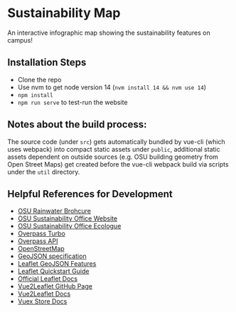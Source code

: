 # Sustainability Map
An interactive infographic map showing the sustainability features on campus! 


## Installation Steps
- Clone the repo
- Use nvm to get node version 14 (```nvm install 14 && nvm use 14```)
- ```npm install```
- ```npm run serve``` to test-run the website


## Notes about the build process:

The source code (under `src`) gets automatically bundled by vue-cli (which uses webpack) into compact static assets under `public`, additional static assets dependent on outside sources (e.g. OSU building geometry from Open Street Maps) get created before the vue-cli webpack build via scripts under the `util` directory.  


## Helpful References for Development
 - [OSU Rainwater Brohcure](https://fa.oregonstate.edu/sites/fa.oregonstate.edu/files/2021-07/stormwater_brochure_v12.pdf)
 - [OSU Sustainability Office Website](https://fa.oregonstate.edu/sustainability/about)
 - [OSU Sustainability Office Ecologue](https://blogs.oregonstate.edu/ecologue/)
 - [Overpass Turbo](https://overpass-turbo.eu/#)
 - [Overpass API](https://dev.overpass-api.de/overpass-doc/en/)
 - [OpenStreetMap](https://www.openstreetmap.org/#map=15/44.5649/-123.2782)
 - [GeoJSON specification](https://datatracker.ietf.org/doc/html/rfc7946)
 - [Leaflet GeoJSON Features](https://leafletjs.com/examples/geojson/)
 - [Leaflet Quickstart Guide](https://leafletjs.com/examples/quick-start/)
 - [Official Leaflet Docs](https://leafletjs.com/reference-1.6.0.html)
 - [Vue2Leaflet GitHub Page](https://github.com/vue-leaflet/Vue2Leaflet)
 - [Vue2Leaflet Docs](https://vue2-leaflet.netlify.app/quickstart/#accessing-leaflet-api)
 - [Vuex Store Docs](https://vuex.vuejs.org/)
